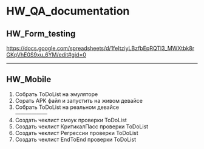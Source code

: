 # HW_QA_documentation  
  
## HW_Form_testing  
  
https://docs.google.com/spreadsheets/d/1feItziyLBzfbEpRQTl3_MWXtbk8rGKqVhE0S9xu_6YM/edit#gid=0
___
## HW_Mobile  
  
1) Собрать ToDoList на эмуляторе  
2) Сорать APK файл и запустить на живом девайсе  
3) Собрать ToDoList на реальном девайсе  
——————
4) Создать чеклист смоук проверки ToDoList  
5) Создать чеклист КритикалПасс проверки ToDoList  
6) Создать чеклист Регрессии проверки ToDoList  
7) Создать чеклист EndToEnd проверки ToDoList  
